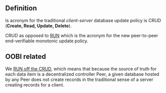 ## Definition

Is acronym for the traditional _client-server_ database update policy is CRUD (**Create, Read, Update, Delete**). 

CRUD as opposed to [RUN](RUN) which is the acronym for the new peer-to-peer end-verifiable monotonic update policy.

## OOBI related
We [RUN off the CRUD](run-off-the-crud), which means that because the source of truth for each data item is a decentralized controller Peer, a given database hosted by any Peer does not create records in the traditional sense of a server creating records for a client.
 